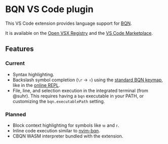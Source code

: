 # BQN VS Code plugin

This VS Code extension provides language support for [BQN].

It is available on the [Open VSX Registry] and the [VS Code Marketplace].

## Features

### Current

- Syntax highlighting.
- Backslash symbol completion (`\r` -> `↑`) using the [standard BQN keymap], like in the [online REPL].
- File, line, and selection execution in the integrated terminal (from @suhr). This requires having a `bqn` executable in your PATH, or customizing the `bqn.executablePath` setting.

### Planned

- Block context highlighting for symbols like `𝕨` and `𝕣`.
- Inline code execution similar to [nvim-bqn].
- CBQN WASM interpreter bundled with the extension.

[BQN]: https://mlochbaum.github.io/BQN/
[Open VSX Registry]: https://open-vsx.org/extension/razetime/bqn-language
[VS Code Marketplace]: https://marketplace.visualstudio.com/items?itemName=razetime.bqn-language
[Standard BQN keymap]: https://mlochbaum.github.io/BQN/keymap.html
[online REPL]: https://mlochbaum.github.io/BQN/try.html
[nvim-bqn]: https://git.sr.ht/~detegr/nvim-bqn
